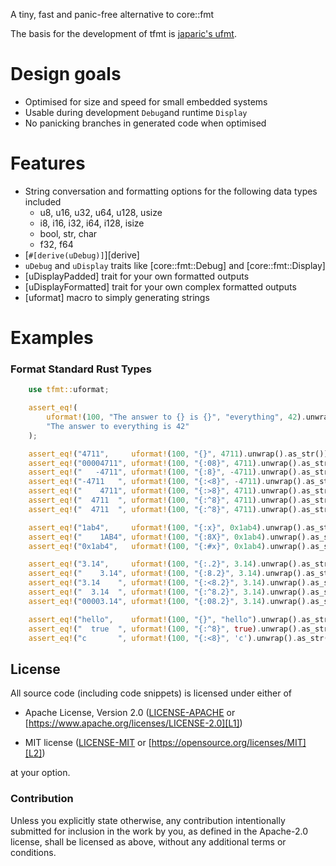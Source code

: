 A tiny, fast and panic-free alternative to core::fmt

The basis for the development of tfmt is [japaric's ufmt](https://github.com/japaric/ufmt).

# Design goals
- Optimised for size and speed for small embedded systems
- Usable during development `Debug`and runtime `Display`
- No panicking branches in generated code when optimised

# Features
- String conversation and formatting options for the following data types included
  - u8, u16, u32, u64, u128, usize
  - i8, i16, i32, i64, i128, isize
  - bool, str, char
  - f32, f64
- [`#[derive(uDebug)]`][derive]
- `uDebug` and `uDisplay` traits like [core::fmt::Debug] and [core::fmt::Display]
- [uDisplayPadded] trait for your own formatted outputs
- [uDisplayFormatted] trait for your own complex formatted outputs
- [uformat] macro to simply generating strings

# Examples

### Format Standard Rust Types

```rust
    use tfmt::uformat;

    assert_eq!(
        uformat!(100, "The answer to {} is {}", "everything", 42).unwrap().as_str(),
        "The answer to everything is 42" 
    );

    assert_eq!("4711",     uformat!(100, "{}", 4711).unwrap().as_str());
    assert_eq!("00004711", uformat!(100, "{:08}", 4711).unwrap().as_str());
    assert_eq!("   -4711", uformat!(100, "{:8}", -4711).unwrap().as_str());
    assert_eq!("-4711   ", uformat!(100, "{:<8}", -4711).unwrap().as_str());
    assert_eq!("    4711", uformat!(100, "{:>8}", 4711).unwrap().as_str());
    assert_eq!("  4711  ", uformat!(100, "{:^8}", 4711).unwrap().as_str());
    assert_eq!("  4711  ", uformat!(100, "{:^8}", 4711).unwrap().as_str());

    assert_eq!("1ab4",     uformat!(100, "{:x}", 0x1ab4).unwrap().as_str());
    assert_eq!("    1AB4", uformat!(100, "{:8X}", 0x1ab4).unwrap().as_str());
    assert_eq!("0x1ab4",   uformat!(100, "{:#x}", 0x1ab4).unwrap().as_str());

    assert_eq!("3.14",     uformat!(100, "{:.2}", 3.14).unwrap().as_str());
    assert_eq!("    3.14", uformat!(100, "{:8.2}", 3.14).unwrap().as_str());
    assert_eq!("3.14    ", uformat!(100, "{:<8.2}", 3.14).unwrap().as_str());
    assert_eq!("  3.14  ", uformat!(100, "{:^8.2}", 3.14).unwrap().as_str());
    assert_eq!("00003.14", uformat!(100, "{:08.2}", 3.14).unwrap().as_str());

    assert_eq!("hello",    uformat!(100, "{}", "hello").unwrap().as_str());
    assert_eq!("  true  ", uformat!(100, "{:^8}", true).unwrap().as_str());
    assert_eq!("c       ", uformat!(100, "{:<8}", 'c').unwrap().as_str());
```

## License

All source code (including code snippets) is licensed under either of

- Apache License, Version 2.0 ([LICENSE-APACHE](LICENSE-APACHE) or
  [https://www.apache.org/licenses/LICENSE-2.0][L1])

- MIT license ([LICENSE-MIT](LICENSE-MIT) or
  [https://opensource.org/licenses/MIT][L2])

[L1]: https://www.apache.org/licenses/LICENSE-2.0
[L2]: https://opensource.org/licenses/MIT

at your option.

### Contribution

Unless you explicitly state otherwise, any contribution intentionally submitted
for inclusion in the work by you, as defined in the Apache-2.0 license, shall be
licensed as above, without any additional terms or conditions.
